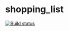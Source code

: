 # shopping_list

[![Build status](https://build.appcenter.ms/v0.1/apps/c583591f-8e8f-4774-8c71-7ea796b5b381/branches/main/badge)](https://appcenter.ms)
